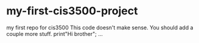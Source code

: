 # my-first-cis3500-project
my first repo for  cis3500
This code doesn't make sense. You should add a couple more stuff. 
print"Hi brother";
...
